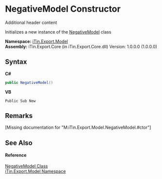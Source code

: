 # NegativeModel Constructor 
Additional header content 

Initializes a new instance of the <a href="7cf19b2b-c589-199e-7370-da5bbd8209ab">NegativeModel</a> class

**Namespace:**&nbsp;<a href="ef57ffcc-e95e-b212-5a46-9aa6f5a3511f">iTin.Export.Model</a><br />**Assembly:**&nbsp;iTin.Export.Core (in iTin.Export.Core.dll) Version: 1.0.0.0 (1.0.0.0)

## Syntax

**C#**<br />
``` C#
public NegativeModel()
```

**VB**<br />
``` VB
Public Sub New
```


## Remarks
\[Missing <remarks> documentation for "M:iTin.Export.Model.NegativeModel.#ctor"\]

## See Also


#### Reference
<a href="7cf19b2b-c589-199e-7370-da5bbd8209ab">NegativeModel Class</a><br /><a href="ef57ffcc-e95e-b212-5a46-9aa6f5a3511f">iTin.Export.Model Namespace</a><br />